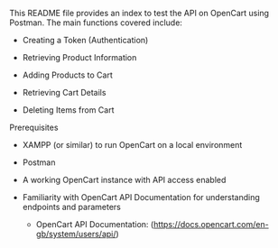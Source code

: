 This README file provides an index to test the API on OpenCart using Postman. The main functions covered include:

- Creating a Token (Authentication)

- Retrieving Product Information

- Adding Products to Cart

- Retrieving Cart Details

- Deleting Items from Cart

Prerequisites

- XAMPP (or similar) to run OpenCart on a local environment

- Postman 

- A working OpenCart instance with API access enabled

- Familiarity with OpenCart API Documentation for understanding endpoints and parameters

  - OpenCart API Documentation: (https://docs.opencart.com/en-gb/system/users/api/)
